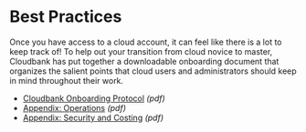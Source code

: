 # Best Practices

Once you have access to a cloud account, it can feel like there is a lot to keep track of! To help out your transition from cloud novice to master, Cloudbank has put together a downloadable onboarding document that organizes the salient points that cloud users and administrators should keep in mind throughout their work.

- [Cloudbank Onboarding Protocol](https://www.cloudbank.org/docs/onboarding) _(pdf)_
- [Appendix: Operations](https://www.cloudbank.org/docs/onboarding/ops) _(pdf)_
- [Appendix: Security and Costing](https://www.cloudbank.org/docs/onboarding/costsec) _(pdf)_
